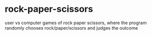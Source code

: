 # rock-paper-scissors
user vs computer games of rock paper scissors, where the program randomly chooses rock/paper/scissors and judges the outcome
